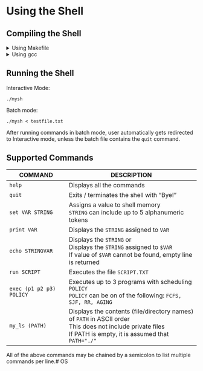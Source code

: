 # Using the Shell
## Compiling the Shell
<details>
<summary>Using Makefile</summary>

To compile:
```
make mysh
```

To recompile after making modifications:
```
make clean; make mysh
```
</details>

<details>
<summary>Using gcc</summary>

*Refer to contents of Makefile*

To compile:
```
gcc -c shell.c interpreter.c shellmemory.c
gcc -o mysh shell.o interpreter.o shellmemory.o
```

To recompile after making modifications:
```
rm mysh; rm *.o
```
</details>

## Running the Shell
Interactive Mode: 
```
./mysh
```
Batch mode: 
```
./mysh < testfile.txt
```
After running commands in batch mode, user automatically gets redirected to Interactive mode, unless the batch file contains the `quit` command.

## Supported Commands
| COMMAND | DESCRIPTION |
| ----------- | ----------- |
| `help` | Displays all the commands |
| `quit` | Exits / terminates the shell with “Bye!” |
| `set VAR STRING` | Assigns a value to shell memory <br /> `STRING` can include up to 5 alphanumeric tokens|
| `print VAR` | Displays the `STRING` assigned to `VAR` |
| `echo STRINGVAR` | Displays the `STRING` or <br /> Displays the `STRING` assigned to `$VAR` <br /> If value of `$VAR` cannot be found, empty line is returned|
| `run SCRIPT` | Executes the file `SCRIPT.TXT` |
| `exec (p1 p2 p3) POLICY` | Executes up to 3 programs with scheduling `POLICY` <br /> `POLICY` can be on of the following: `FCFS, SJF, RR, AGING` |
| `my_ls (PATH)` | Displays the contents (file/directory names) of `PATH` in ASCII order<br /> This does not include private files <br /> If PATH is empty, it is assumed that `PATH="./"`|

All of the above commands may be chained by a semicolon to list multiple commands per line.# OS
